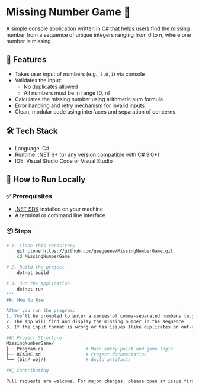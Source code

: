 # Missing Number Game 🎯

A simple console application written in C# that helps users find the missing number from a sequence of unique integers ranging from 0 to _n_, where one number is missing.

## 📌 Features

- Takes user input of numbers (e.g., `3,0,1`) via console
- Validates the input:
  - No duplicates allowed
  - All numbers must be in range [0, n]
- Calculates the missing number using arithmetic sum formula
- Error handling and retry mechanism for invalid inputs
- Clean, modular code using interfaces and separation of concerns

## 🛠️ Tech Stack

- Language: C#
- Runtime: .NET 6+ (or any version compatible with C# 9.0+)
- IDE: Visual Studio Code or Visual Studio

## 🚀 How to Run Locally

### ✅ Prerequisites

- [.NET SDK](https://dotnet.microsoft.com/download) installed on your machine
- A terminal or command line interface

### 📦 Steps

```bash
# 1. Clone this repository
    git clone https://github.com/geegeeee/MissingNumberGame.git
    cd MissingNumberGame

# 2. Build the project
    dotnet build

# 3. Run the application
    dotnet run
'''
##💡 How to Use

After you run the program:
1. You'll be prompted to enter a series of comma-separated numbers (e.g., 3,0,1).
2. The app will find and display the missing number in the sequence.
3. If the input format is wrong or has issues (like duplicates or out-of-range values), it will let you retry.

##📁 Project Structure
MissingNumberGame/
├── Program.cs                # Main entry point and game logic
├── README.md                 # Project documentation
└── (bin/ obj/)               # Build artifacts

##🤝 Contributing

Pull requests are welcome. For major changes, please open an issue first to discuss what you would like to change.